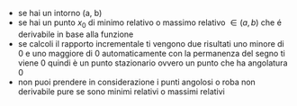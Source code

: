 - se hai un intorno (a, b)
- se hai un punto $x_0$ di minimo relativo o massimo relativo $\in (a,b)$ che é derivabile in base alla funzione
- se calcoli il rapporto incrementale ti vengono due risultati uno minore di 0 e uno maggiore di 0 automaticamente con la permanenza del segno ti viene 0 quindi è un punto stazionario ovvero un punto che ha angolatura 0
- non puoi prendere in considerazione i punti angolosi o roba non derivabile pure se sono minimi relativi o massimi relativi